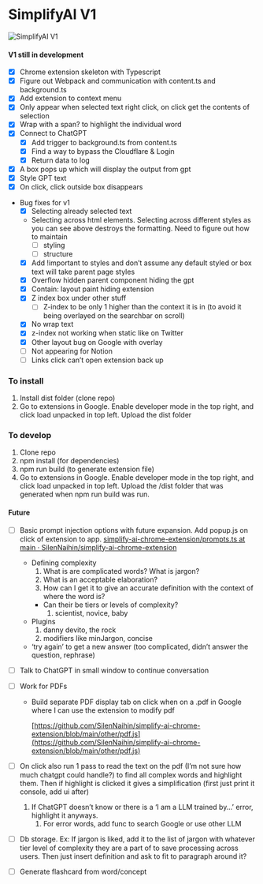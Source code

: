# SimplifyAI V1

![SimplifyAI V1](/v1.gif)

#### V1 still in development

- [x] Chrome extension skeleton with Typescript
- [x] Figure out Webpack and communication with content.ts and background.ts
- [x] Add extension to context menu
- [x] Only appear when selected text right click, on click get the contents of selection
- [x] Wrap with a span? to highlight the individual word
- [x] Connect to ChatGPT
  - [x] Add trigger to background.ts from content.ts
  - [x] Find a way to bypass the Cloudflare & Login
  - [x] Return data to log
- [x] A box pops up which will display the output from gpt
- [x] Style GPT text
- [x] On click, click outside box disappears
- Bug fixes for v1
  - [x] Selecting already selected text
  - Selecting across html elements. Selecting across different styles as you can see above destroys the formatting. Need to figure out how to maintain
    - [ ] styling
    - [ ] structure
  - [x] Add !important to styles and don’t assume any default styled or box text will take parent page styles
  - [x] Overflow hidden parent component hiding the gpt
  - [x] Contain: layout paint hiding extension
  - [x] Z index box under other stuff
    - [ ] Z-index to be only 1 higher than the context it is in (to avoid it being overlayed on the searchbar on scroll)
  - [x] No wrap text
  - [x] z-index not working when static like on Twitter
  - [x] Other layout bug on Google with overlay
  - [ ] Not appearing for Notion
  - [ ] Links click can’t open extension back up

### To install

1. Install dist folder (clone repo)
2. Go to extensions in Google. Enable developer mode in the top right, and click load unpacked in top left. Upload the dist folder

### To develop

1. Clone repo
2. npm install (for dependencies)
3. npm run build (to generate extension file)
4. Go to extensions in Google. Enable developer mode in the top right, and click load unpacked in top left. Upload the /dist folder that was generated when npm run build was run.

#### Future

- [ ] Basic prompt injection options with future expansion. Add popup.js on click of extension to app.
      [simplify-ai-chrome-extension/prompts.ts at main · SilenNaihin/simplify-ai-chrome-extension](https://github.com/SilenNaihin/simplify-ai-chrome-extension/blob/main/src/prompts.ts)
  - Defining complexity
    1. What is are complicated words? What is jargon?
    2. What is an acceptable elaboration?
    3. How can I get it to give an accurate definition with the context of where the word is?
    - Can their be tiers or levels of complexity?
      1. scientist, novice, baby
  - Plugins
    1. danny devito, the rock
    2. modifiers like minJargon, concise
  - ‘try again’ to get a new answer (too complicated, didn’t answer the question, rephrase)
- [ ] Talk to ChatGPT in small window to continue conversation
- [ ] Work for PDFs

  - Build separate PDF display tab on click when on a .pdf in Google where I can use the extension to modify pdf

    [https://github.com/SilenNaihin/simplify-ai-chrome-extension/blob/main/other/pdf.js](https://github.com/SilenNaihin/simplify-ai-chrome-extension/blob/main/other/pdf.js)

- [ ] On click also run 1 pass to read the text on the pdf (I’m not sure how much chatgpt could handle?) to find all complex words and highlight them. Then if highlight is clicked it gives a simplification (first just print it console, add ui after)
  1. If ChatGPT doesn’t know or there is a ‘I am a LLM trained by…’ error, highlight it anyways.
     1. For error words, add func to search Google or use other LLM
- [ ] Db storage. Ex: If jargon is liked, add it to the list of jargon with whatever tier level of complexity they are a part of to save processing across users. Then just insert definition and ask to fit to paragraph around it?
- [ ] Generate flashcard from word/concept
